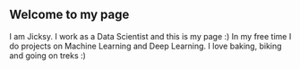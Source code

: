 ## Welcome to my page

I am Jicksy. I work as a Data Scientist and this is my page :)
In my free time I do projects on Machine Learning and Deep Learning. I love baking, biking and going on treks :)
